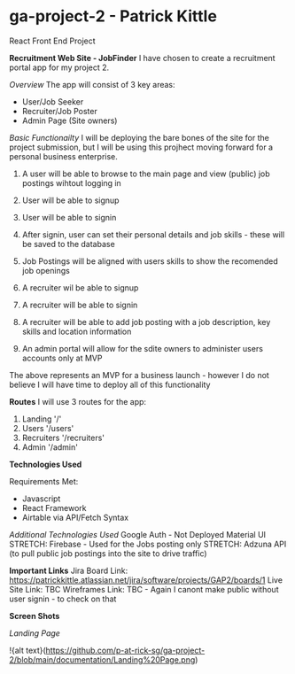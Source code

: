 # ga-project-2 - Patrick Kittle
 React Front End Project

**Recruitment Web Site - JobFinder**
I have chosen to create a recruitment portal app for my project 2. 

*Overview*
The app will consist of 3 key areas:
- User/Job Seeker
- Recruiter/Job Poster
- Admin Page (Site owners)

*Basic Functionailty*
I will be deploying the bare bones of the site for the project submission, but I will be using this projhect moving forward for a personal business enterprise.

1. A user will be able to browse to the main page and view (public) job postings wihtout logging in
2. User will be able to signup
3. User will be able to signin
4. After signin, user can set their personal details and job skills - these will be saved to the database
5. Job Postings will be aligned with users skills to show the recomended job openings

6. A recruiter wil be able to signup
7. A recruiter will be able to signin
8. A recruiter will be able to add job posting with a job description, key skills and location information

9. An admin portal will allow for the sdite owners to administer users accounts only at MVP

The above represents an MVP for a business launch - however I do not believe I will have time to deploy all of this functionality

**Routes**
I will use 3 routes for the app:
1. Landing '/'
2. Users '/users'
3. Recruiters '/recruiters'
4. Admin '/admin'

**Technologies Used**

Requirements Met:
- Javascript
- React Framework
- Airtable via API/Fetch Syntax

*Additional Technologies Used*
Google Auth - Not Deployed 
Material UI
STRETCH: Firebase - Used for the Jobs posting only 
STRETCH: Adzuna API (to pull public job postings into the site to drive traffic)

**Important Links**
Jira Board Link: https://patrickkittle.atlassian.net/jira/software/projects/GAP2/boards/1
Live Site Link: TBC
Wireframes Link: TBC - Again I canont make public without user signin - to check on that

**Screen Shots**

*Landing Page*

!{alt text}(https://github.com/p-at-rick-sg/ga-project-2/blob/main/documentation/Landing%20Page.png)








